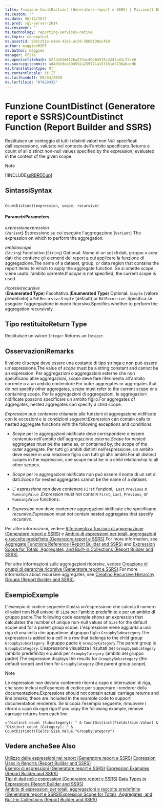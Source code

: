 ```yaml
---
title: Funzione CountDistinct (Generatore report e SSRS) | Microsoft Docs
ms.custom: ''
ms.date: 06/13/2017
ms.prod: sql-server-2014
ms.reviewer: ''
ms.technology: reporting-services-native
ms.topic: conceptual
ms.assetid: 902c251e-e1e8-41d2-ac20-5bb6138ac410
author: maggiesMSFT
ms.author: maggies
manager: kfile
ms.openlocfilehash: 62fab53d4f26a874ac40e0a915c4242a41c72ce0
ms.sourcegitcommit: ad4d92dce894592a259721a1571b1d8736abacdb
ms.translationtype: MT
ms.contentlocale: it-IT
ms.lasthandoff: 08/04/2020
ms.locfileid: "87628432"
---
```

# <a name="countdistinct-function-report-builder-and-ssrs"></a><span data-ttu-id="63d05-102">Funzione CountDistinct (Generatore report e SSRS)</span><span class="sxs-lookup"><span data-stu-id="63d05-102">CountDistinct Function (Report Builder and SSRS)</span></span>
  <span data-ttu-id="63d05-103">Restituisce un conteggio di tutti i distinti valori non Null specificati dall'espressione, valutato nel contesto dell'ambito specificato.</span><span class="sxs-lookup"><span data-stu-id="63d05-103">Returns a count of all distinct non-null values specified by the expression, evaluated in the context of the given scope.</span></span>  
  
> [!NOTE]  
>  [!INCLUDE[ssRBRDDup](../../includes/ssrbrddup-md.md)]  
  
## <a name="syntax"></a><span data-ttu-id="63d05-104">Sintassi</span><span class="sxs-lookup"><span data-stu-id="63d05-104">Syntax</span></span>  
  
```  
  
CountDistinct(expression, scope, recursive)  
```  
  
#### <a name="parameters"></a><span data-ttu-id="63d05-105">Parametri</span><span class="sxs-lookup"><span data-stu-id="63d05-105">Parameters</span></span>  
 <span data-ttu-id="63d05-106">*expression*</span><span class="sxs-lookup"><span data-stu-id="63d05-106">*expression*</span></span>  
 <span data-ttu-id="63d05-107">(`Variant`) Espressione su cui eseguire l'aggregazione.</span><span class="sxs-lookup"><span data-stu-id="63d05-107">(`Variant`) The expression on which to perform the aggregation.</span></span>  
  
 <span data-ttu-id="63d05-108">*ambito*</span><span class="sxs-lookup"><span data-stu-id="63d05-108">*scope*</span></span>  
 <span data-ttu-id="63d05-109">(`String`) Facoltativo.</span><span class="sxs-lookup"><span data-stu-id="63d05-109">(`String`) Optional.</span></span> <span data-ttu-id="63d05-110">Nome di un set di dati, gruppo o area dati che contiene gli elementi del report a cui applicare la funzione di aggregazione.</span><span class="sxs-lookup"><span data-stu-id="63d05-110">The name of a dataset, group, or data region that contains the report items to which to apply the aggregate function.</span></span> <span data-ttu-id="63d05-111">Se si omette *scope* , viene usato l'ambito corrente.</span><span class="sxs-lookup"><span data-stu-id="63d05-111">If *scope* is not specified, the current scope is used.</span></span>  
  
 <span data-ttu-id="63d05-112">*ricorsivi*</span><span class="sxs-lookup"><span data-stu-id="63d05-112">*recursive*</span></span>  
 <span data-ttu-id="63d05-113">(**Enumerated Type**) Facoltativo.</span><span class="sxs-lookup"><span data-stu-id="63d05-113">(**Enumerated Type**) Optional.</span></span> <span data-ttu-id="63d05-114">`Simple` (valore predefinito) o `RdlRecursive`.</span><span class="sxs-lookup"><span data-stu-id="63d05-114">`Simple` (default) or `RdlRecursive`.</span></span> <span data-ttu-id="63d05-115">Specifica se eseguire l'aggregazione in modo ricorsivo.</span><span class="sxs-lookup"><span data-stu-id="63d05-115">Specifies whether to perform the aggregation recursively.</span></span>  
  
## <a name="return-type"></a><span data-ttu-id="63d05-116">Tipo restituito</span><span class="sxs-lookup"><span data-stu-id="63d05-116">Return Type</span></span>  
 <span data-ttu-id="63d05-117">Restituisce un valore `Integer`.</span><span class="sxs-lookup"><span data-stu-id="63d05-117">Returns an `Integer`.</span></span>  
  
## <a name="remarks"></a><span data-ttu-id="63d05-118">Osservazioni</span><span class="sxs-lookup"><span data-stu-id="63d05-118">Remarks</span></span>  
 <span data-ttu-id="63d05-119">Il valore di *scope* deve essere una costante di tipo stringa e non può essere un'espressione.</span><span class="sxs-lookup"><span data-stu-id="63d05-119">The value of *scope* must be a string constant and cannot be an expression.</span></span> <span data-ttu-id="63d05-120">Per aggregazioni o aggregazioni esterne che non specificano altre aggregazioni, *scope* deve fare riferimento all'ambito corrente o a un ambito contenitore.</span><span class="sxs-lookup"><span data-stu-id="63d05-120">For outer aggregates or aggregates that do not specify other aggregates, *scope* must refer to the current scope or a containing scope.</span></span> <span data-ttu-id="63d05-121">Per le aggregazioni di aggregazioni, le aggregazioni nidificate possono specificare un ambito figlio.</span><span class="sxs-lookup"><span data-stu-id="63d05-121">For aggregates of aggregates, nested aggregates can specify a child scope.</span></span>  
  
 <span data-ttu-id="63d05-122">*Expression* può contenere chiamate alle funzioni di aggregazione nidificate con le eccezioni e le condizioni seguenti:</span><span class="sxs-lookup"><span data-stu-id="63d05-122">*Expression* can contain calls to nested aggregate functions with the following exceptions and conditions:</span></span>  
  
-   <span data-ttu-id="63d05-123">*Scope* per le aggregazioni nidificate deve corrispondere o essere contenuto nell'ambito dell'aggregazione esterna.</span><span class="sxs-lookup"><span data-stu-id="63d05-123">*Scope* for nested aggregates must be the same as, or contained by, the scope of the outer aggregate.</span></span> <span data-ttu-id="63d05-124">Per tutti gli ambiti distinti nell'espressione, un ambito deve essere in una relazione figlio con tutti gli altri ambiti.</span><span class="sxs-lookup"><span data-stu-id="63d05-124">For all distinct scopes in the expression, one scope must be in a child relationship to all other scopes.</span></span>  
  
-   <span data-ttu-id="63d05-125">*Scope* per le aggregazioni nidificate non può essere il nome di un set di dati.</span><span class="sxs-lookup"><span data-stu-id="63d05-125">*Scope* for nested aggregates cannot be the name of a dataset.</span></span>  
  
-   <span data-ttu-id="63d05-126">L' *espressione* non deve contenere `First` funzioni,, `Last` `Previous` o `RunningValue` .</span><span class="sxs-lookup"><span data-stu-id="63d05-126">*Expression* must not contain `First`, `Last`, `Previous`, or `RunningValue` functions.</span></span>  
  
-   <span data-ttu-id="63d05-127">*Expression* non deve contenere aggregazioni nidificate che specificano *recursive*.</span><span class="sxs-lookup"><span data-stu-id="63d05-127">*Expression* must not contain nested aggregates that specify *recursive*.</span></span>  
  
 <span data-ttu-id="63d05-128">Per altre informazioni, vedere [Riferimento a funzioni di aggregazione &#40;Generatore report e SSRS&#41;](report-builder-functions-aggregate-functions-reference.md) e [Ambito di espressioni per totali, aggregazioni e raccolte predefinite &#40;Generatore report e SSRS&#41;](expression-scope-for-totals-aggregates-and-built-in-collections.md).</span><span class="sxs-lookup"><span data-stu-id="63d05-128">For more information, see [Aggregate Functions Reference &#40;Report Builder and SSRS&#41;](report-builder-functions-aggregate-functions-reference.md) and [Expression Scope for Totals, Aggregates, and Built-in Collections &#40;Report Builder and SSRS&#41;](expression-scope-for-totals-aggregates-and-built-in-collections.md).</span></span>  
  
 <span data-ttu-id="63d05-129">Per altre informazioni sulle aggregazioni ricorsive, vedere [Creazione di gruppi di gerarchie ricorsive &#40;Generatore report e SSRS&#41;](creating-recursive-hierarchy-groups-report-builder-and-ssrs.md).</span><span class="sxs-lookup"><span data-stu-id="63d05-129">For more information about recursive aggregates, see [Creating Recursive Hierarchy Groups &#40;Report Builder and SSRS&#41;](creating-recursive-hierarchy-groups-report-builder-and-ssrs.md).</span></span>  
  
## <a name="example"></a><span data-ttu-id="63d05-130">Esempio</span><span class="sxs-lookup"><span data-stu-id="63d05-130">Example</span></span>  
 <span data-ttu-id="63d05-131">L'esempio di codice seguente illustra un'espressione che calcola il numero di valori non Null univoci di `Size` per l'ambito predefinito e per un ambito di gruppo padre.</span><span class="sxs-lookup"><span data-stu-id="63d05-131">The following code example shows an expression that calculates the number of unique non-null values of `Size` for the default scope and for a parent group scope.</span></span> <span data-ttu-id="63d05-132">L'espressione viene aggiunta a una riga di una cella che appartiene al gruppo figlio `GroupbySubcategory`.</span><span class="sxs-lookup"><span data-stu-id="63d05-132">The expression is added to a cell in a row that belongs to the child group `GroupbySubcategory`.</span></span> <span data-ttu-id="63d05-133">Il gruppo padre è `GroupbyCategory`.</span><span class="sxs-lookup"><span data-stu-id="63d05-133">The parent group is `GroupbyCategory`.</span></span> <span data-ttu-id="63d05-134">L'espressione visualizza i risultati per `GroupbySubcategory` (ambito predefinito) e quindi per `GroupbyCategory` (ambito del gruppo padre).</span><span class="sxs-lookup"><span data-stu-id="63d05-134">The expression displays the results for `GroupbySubcategory` (the default scope) and then for `GroupbyCategory` (the parent group scope).</span></span>  
  
> [!NOTE]  
>  <span data-ttu-id="63d05-135">Le espressioni non devono contenere ritorni a capo e interruzioni di riga, che sono inclusi nell'esempio di codice per supportare i renderer della documentazione.</span><span class="sxs-lookup"><span data-stu-id="63d05-135">Expressions should not contain actual carriage returns and line breaks; these are included in the example code to support documentation renderers.</span></span> <span data-ttu-id="63d05-136">Se si copia l'esempio seguente, rimuovere i ritorni a capo da ogni riga.</span><span class="sxs-lookup"><span data-stu-id="63d05-136">If you copy the following example, remove carriage returns from each line.</span></span>  
  
```  
="Distinct count (Subcategory): " & CountDistinct(Fields!Size.Value) &   
"Distinct count (Category): " & CountDistinct(Fields!Size.Value,"GroupbyCategory")  
```  
  
## <a name="see-also"></a><span data-ttu-id="63d05-137">Vedere anche</span><span class="sxs-lookup"><span data-stu-id="63d05-137">See Also</span></span>  
 <span data-ttu-id="63d05-138">[Utilizzo delle espressioni nei report &#40;Generatore report e SSRS&#41;](expression-uses-in-reports-report-builder-and-ssrs.md) </span><span class="sxs-lookup"><span data-stu-id="63d05-138">[Expression Uses in Reports &#40;Report Builder and SSRS&#41;](expression-uses-in-reports-report-builder-and-ssrs.md) </span></span>  
 <span data-ttu-id="63d05-139">[Esempi di espressioni &#40;Generatore report e SSRS&#41;](expression-examples-report-builder-and-ssrs.md) </span><span class="sxs-lookup"><span data-stu-id="63d05-139">[Expression Examples &#40;Report Builder and SSRS&#41;](expression-examples-report-builder-and-ssrs.md) </span></span>  
 <span data-ttu-id="63d05-140">[Tipi di dati nelle espressioni &#40;Generatore report e SSRS&#41;](expressions-report-builder-and-ssrs.md) </span><span class="sxs-lookup"><span data-stu-id="63d05-140">[Data Types in Expressions &#40;Report Builder and SSRS&#41;](expressions-report-builder-and-ssrs.md) </span></span>  
 [<span data-ttu-id="63d05-141">Ambito di espressioni per totali, aggregazioni e raccolte predefinite &#40;Generatore report e SSRS&#41;</span><span class="sxs-lookup"><span data-stu-id="63d05-141">Expression Scope for Totals, Aggregates, and Built-in Collections &#40;Report Builder and SSRS&#41;</span></span>](expression-scope-for-totals-aggregates-and-built-in-collections.md)  
  
  
